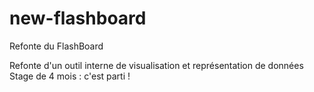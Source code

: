 # new-flashboard
Refonte du FlashBoard

Refonte d'un outil interne de visualisation et représentation de données
Stage de 4 mois : c'est parti !
